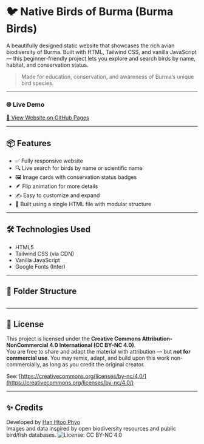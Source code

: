 # 🐦 Native Birds of Burma (Burma Birds)

A beautifully designed static website that showcases the rich avian biodiversity of Burma. Built with HTML, Tailwind CSS, and vanilla JavaScript — this beginner-friendly project lets you explore and search birds by name, habitat, and conservation status.

>  Made for education, conservation, and awareness of Burma’s unique bird species.

---

### 🌐 Live Demo
[🔗 View Website on GitHub Pages](https://hanhtoophyo90.github.io/burma-birds-site/)

---

## 📦 Features

- ✅ Fully responsive website
- 🔍 Live search for birds by name or scientific name
- 🖼️ Image cards with conservation status badges
- 🪶 Flip animation for more details
- ✍️ Easy to customize and expand
- 📁 Built using a single HTML file with modular structure

---

## 🛠️ Technologies Used

- HTML5
- Tailwind CSS (via CDN)
- Vanilla JavaScript
- Google Fonts (Inter)

---

## 📁 Folder Structure

```
```

---

## 📜 License

This project is licensed under the **Creative Commons Attribution-NonCommercial 4.0 International (CC BY-NC 4.0)**.  
You are free to share and adapt the material with attribution — but **not for commercial use**.
You may remix, adapt, and build upon this work non-commercially, as long as you credit the original creator.

See: [https://creativecommons.org/licenses/by-nc/4.0/](https://creativecommons.org/licenses/by-nc/4.0/)

---

## ✨ Credits

Developed by [Han Htoo Phyo](https://github.com/hanhtoophyo90)  
Images and data inspired by open biodiversity resources and public bird/fish databases.
![License: CC BY-NC 4.0](https://img.shields.io/badge/License-CC%20BY--NC%204.0-lightgrey.svg)

